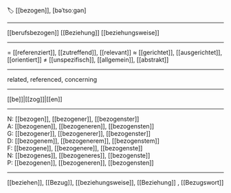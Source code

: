 🏷️ [[bezogen]], [bəˈtsoːɡən]

---
[[berufsbezogen]]
[[Beziehung]]
[[beziehungsweise]]

---
= [[referenziert]], [[zutreffend]], [[relevant]]
≈ [[gerichtet]], [[ausgerichtet]], [[orientiert]]
≠ [[unspezifisch]], [[allgemein]], [[abstrakt]]

---
related, referenced, concerning

---
[[be]]|[[zog]]|[[en]]

---
N: [[bezogen]], [[bezogener]], [[bezogenster]]  
A: [[bezogenen]], [[bezogeneren]], [[bezogensten]]  
G: [[bezogener]], [[bezogenerer]], [[bezogenster]]  
D: [[bezogenem]], [[bezogenerem]], [[bezogenstem]]  
F: [[bezogene]], [[bezogenere]], [[bezogenste]]  
N: [[bezogenes]], [[bezogeneres]], [[bezogenste]]  
P: [[bezogenen]], [[bezogeneren]], [[bezogensten]]  

---
[[beziehen]], [[Bezug]], [[beziehungsweise]], [[Beziehung]]
, [[Bezugswort]]